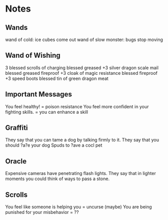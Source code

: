 # Notes

## Wands

wand of cold: ice cubes come out
wand of slow monster: bugs stop moving


## Wand of Wishing

3 blessed scrolls of charging
blessed greased +3 silver dragon scale mail
blessed greased fireproof +3 cloak of magic resistance
blessed fireproof +3 speed boots
blessed tin of green dragon meat


## Important Messages

You feel healthy! = poison resistance
You feel more confident in your fighting skills. = you can enhance a skill

## Graffiti

They say that you can tame a dog by talking firmly to it.
They say that you should ?a?e your dog Spuds to ?ave a cocl pet

## Oracle

Expensive cameras have penetrating flash lights.
They say that in lighter moments you could think of ways to pass a stone.

## Scrolls

You feel like someone is helping you = uncurse (maybe)
You are being punished for your misbehavior = ??
